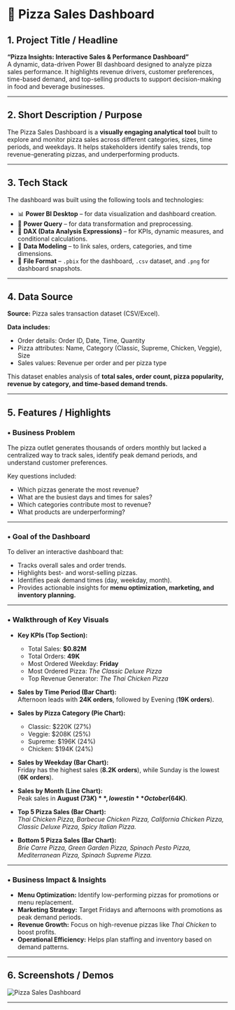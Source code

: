 # 🍕 Pizza Sales Dashboard  

## 1. Project Title / Headline  
**“Pizza Insights: Interactive Sales & Performance Dashboard”**  
A dynamic, data-driven Power BI dashboard designed to analyze pizza sales performance. It highlights revenue drivers, customer preferences, time-based demand, and top-selling products to support decision-making in food and beverage businesses.  

---

## 2. Short Description / Purpose  
The Pizza Sales Dashboard is a **visually engaging analytical tool** built to explore and monitor pizza sales across different categories, sizes, time periods, and weekdays. It helps stakeholders identify sales trends, top revenue-generating pizzas, and underperforming products.  

---

## 3. Tech Stack  
The dashboard was built using the following tools and technologies:  
- 📊 **Power BI Desktop** – for data visualization and dashboard creation.  
- 📂 **Power Query** – for data transformation and preprocessing.  
- 🧠 **DAX (Data Analysis Expressions)** – for KPIs, dynamic measures, and conditional calculations.  
- 📝 **Data Modeling** – to link sales, orders, categories, and time dimensions.  
- 📁 **File Format** – `.pbix` for the dashboard, `.csv` dataset, and `.png` for dashboard snapshots.  

---

## 4. Data Source  
**Source:** Pizza sales transaction dataset (CSV/Excel).  

**Data includes:**  
- Order details: Order ID, Date, Time, Quantity  
- Pizza attributes: Name, Category (Classic, Supreme, Chicken, Veggie), Size  
- Sales values: Revenue per order and per pizza type  

This dataset enables analysis of **total sales, order count, pizza popularity, revenue by category, and time-based demand trends.**  

---

## 5. Features / Highlights  

### • Business Problem  
The pizza outlet generates thousands of orders monthly but lacked a centralized way to track sales, identify peak demand periods, and understand customer preferences.  

Key questions included:  
- Which pizzas generate the most revenue?  
- What are the busiest days and times for sales?  
- Which categories contribute most to revenue?  
- What products are underperforming?  

---

### • Goal of the Dashboard  
To deliver an interactive dashboard that:  
- Tracks overall sales and order trends.  
- Highlights best- and worst-selling pizzas.  
- Identifies peak demand times (day, weekday, month).  
- Provides actionable insights for **menu optimization, marketing, and inventory planning.**  

---

### • Walkthrough of Key Visuals  
- **Key KPIs (Top Section):**  
  - Total Sales: **$0.82M**  
  - Total Orders: **49K**  
  - Most Ordered Weekday: **Friday**  
  - Most Ordered Pizza: *The Classic Deluxe Pizza*  
  - Top Revenue Generator: *The Thai Chicken Pizza*  

- **Sales by Time Period (Bar Chart):**  
  Afternoon leads with **24K orders**, followed by Evening (**19K orders**).  

- **Sales by Pizza Category (Pie Chart):**  
  - Classic: $220K (27%)  
  - Veggie: $208K (25%)  
  - Supreme: $196K (24%)  
  - Chicken: $194K (24%)  

- **Sales by Weekday (Bar Chart):**  
  Friday has the highest sales (**8.2K orders**), while Sunday is the lowest (**6K orders**).  

- **Sales by Month (Line Chart):**  
  Peak sales in **August ($73K)**, lowest in **October ($64K)**.  

- **Top 5 Pizza Sales (Bar Chart):**  
  *Thai Chicken Pizza, Barbecue Chicken Pizza, California Chicken Pizza, Classic Deluxe Pizza, Spicy Italian Pizza.*  

- **Bottom 5 Pizza Sales (Bar Chart):**  
  *Brie Carre Pizza, Green Garden Pizza, Spinach Pesto Pizza, Mediterranean Pizza, Spinach Supreme Pizza.*  

---

### • Business Impact & Insights  
- **Menu Optimization:** Identify low-performing pizzas for promotions or menu replacement.  
- **Marketing Strategy:** Target Fridays and afternoons with promotions as peak demand periods.  
- **Revenue Growth:** Focus on high-revenue pizzas like *Thai Chicken* to boost profits.  
- **Operational Efficiency:** Helps plan staffing and inventory based on demand patterns.  

---

## 6. Screenshots / Demos  
![Pizza Sales Dashboard](images/Snapshot_Pizza_Sales.png)  

---
